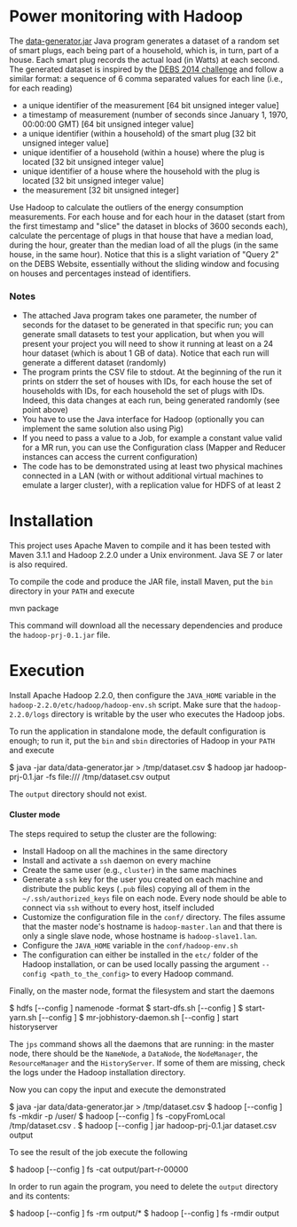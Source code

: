 Power monitoring with Hadoop
============================

The [data-generator.jar](http://corsi.dei.polimi.it/distsys/pub/data-generator.jar)
Java program generates a dataset of a random set of smart plugs, each being
part of a household, which is, in turn, part of a house.
Each smart plug records the actual load (in Watts) at each second. The
generated dataset is inspired by the [DEBS 2014
challenge](http://www.cse.iitb.ac.in/debs2014/?page_id=42) and follow a similar
format: a sequence of 6 comma separated values for each line (i.e., for each
reading)

* a unique identifier of the measurement [64 bit unsigned integer value]
* a timestamp of measurement (number of seconds since January 1, 1970, 00:00:00
  GMT) [64 bit unsigned integer value]
* a unique identifier (within a household) of the smart plug [32 bit unsigned
  integer value]
* unique identifier of a household (within a house) where the plug is located
  [32 bit unsigned integer value]
* unique identifier of a house where the household with the plug is located [32
  bit unsigned integer value]
* the measurement [32 bit unsigned integer]

Use Hadoop to calculate the outliers of the energy consumption measurements.
For each house and for each hour in the dataset (start from the first timestamp
and "slice" the dataset in blocks of 3600 seconds each), calculate the
percentage of plugs in that house that have a median load, during the hour,
greater than the median load of all the plugs (in the same house, in the same
hour). Notice that this is a slight variation of "Query 2" on the DEBS Website,
essentially without the sliding window and focusing on houses and percentages
instead of identifiers.

### Notes

* The attached Java program takes one parameter, the number of seconds for the
  dataset to be generated in that specific run; you can generate small datasets
  to test your application, but when you will present your project you will
  need to show it running at least on a 24 hour dataset (which is about 1 GB of
  data). Notice that each run will generate a different dataset (randomly)
* The program prints the CSV file to stdout. At the beginning of the run it
  prints on stderr the set of houses with IDs, for each house the set of
  households with IDs, for each household the set of plugs with IDs. Indeed,
  this data changes at each run, being generated randomly (see point above)
* You have to use the Java interface for Hadoop (optionally you can implement
  the same solution also using Pig)
* If you need to pass a value to a Job, for example a constant value valid for
  a MR run, you can use the Configuration class (Mapper and Reducer instances
  can access the current configuration)
* The code has to be demonstrated using at least two physical machines
  connected in a LAN (with or without additional virtual machines to emulate a
  larger cluster), with a replication value for HDFS of at least 2


Installation
============

This project uses Apache Maven to compile and it has been tested with Maven 3.1.1 and Hadoop 2.2.0 under a Unix environment.
Java SE 7 or later is also required.

To compile the code and produce the JAR file, install Maven, put the `bin` directory in your `PATH` and execute

   mvn package

This command will download all the necessary dependencies and produce the `hadoop-prj-0.1.jar` file.

Execution
=========

Install Apache Hadoop 2.2.0, then configure the `JAVA_HOME` variable in the `hadoop-2.2.0/etc/hadoop/hadoop-env.sh` script.
Make sure that the `hadoop-2.2.0/logs` directory is writable by the user who executes the Hadoop jobs.

To run the application in standalone mode, the default configuration is enough; to run it, put the `bin` and `sbin` directories of Hadoop in your `PATH` and execute

   $ java -jar data/data-generator.jar <number of seconds> > /tmp/dataset.csv
   $ hadoop jar hadoop-prj-0.1.jar -fs file:/// /tmp/dataset.csv output

The `output` directory should not exist.

#### Cluster mode

The steps required to setup the cluster are the following:
* Install Hadoop on all the machines in the same directory
* Install and activate a `ssh` daemon on every machine
* Create the same user (e.g., `cluster`) in the same machines
* Generate a `ssh` key for the user you created on each machine
  and distribute the public keys (`.pub` files) copying all of them
  in the `~/.ssh/authorized_keys` file on each node. Every node should
  be able to connect via `ssh` without to every host, itself included
* Customize the configuration file in the `conf/` directory. The files assume
  that the master node's hostname is `hadoop-master.lan` and that there is only a
  single slave node, whose hostname is `hadoop-slave1.lan`.
* Configure the `JAVA_HOME` variable in the `conf/hadoop-env.sh`
* The configuration can either be installed
  in the `etc/` folder of the Hadoop installation, or can be used locally
  passing the argument `--config <path_to_the_config>` to every Hadoop command.

Finally, on the master node, format the filesystem and start the daemons

   $ hdfs [--config <conf>] namenode -format
   $ start-dfs.sh [--config <conf>]
   $ start-yarn.sh [--config <conf>]
   $ mr-jobhistory-daemon.sh [--config <conf>] start historyserver

The `jps` command shows all the daemons that are running: in the master node, there should be the `NameNode`, a `DataNode`, the `NodeManager`, the `ResourceManager` and the `HistoryServer`.
If some of them are missing, check the logs under the Hadoop installation directory.

Now you can copy the input and execute the demonstrated

   $ java -jar data/data-generator.jar <number of seconds> > /tmp/dataset.csv
   $ hadoop [--config <conf>] fs -mkdir -p /user/<username>
   $ hadoop [--config <conf>] fs -copyFromLocal /tmp/dataset.csv .
   $ hadoop [--config <conf>] jar hadoop-prj-0.1.jar dataset.csv output

To see the result of the job execute the following

   $ hadoop [--config <conf>] fs -cat output/part-r-00000

In order to run again the program, you need to delete the `output` directory and its contents:

   $ hadoop [--config <conf>] fs -rm output/*
   $ hadoop [--config <conf>] fs -rmdir output
